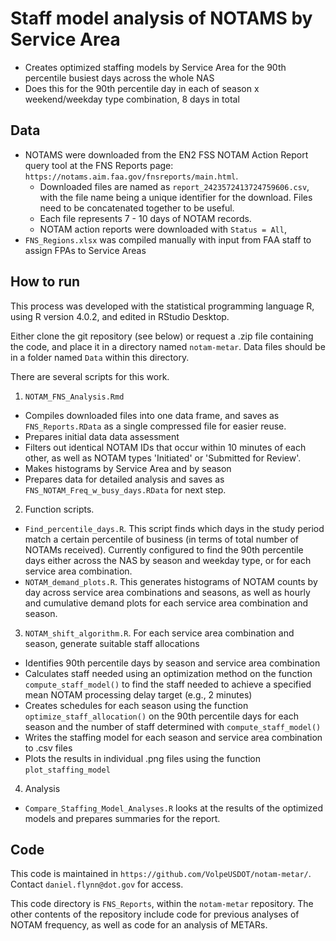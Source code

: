# Staff model analysis of NOTAMS by Service Area

- Creates optimized staffing models by Service Area for the 90th percentile busiest days across the whole NAS
- Does this for the 90th percentile day in each of season x weekend/weekday type combination, 8 days in total

## Data

- NOTAMS were downloaded from the EN2 FSS NOTAM Action Report query tool at the FNS Reports page: `https://notams.aim.faa.gov/fnsreports/main.html`.
  + Downloaded files are named as `report_2423572413724759606.csv`, with the file name being a unique identifier for the download. Files need to be concatenated together to be useful. 
  + Each file represents 7 - 10 days of NOTAM records.
  + NOTAM action reports were downloaded with `Status = All`,  
- `FNS_Regions.xlsx` was compiled manually with input from FAA staff to assign FPAs to Service Areas


## How to run

This process was developed with the statistical programming language R, using R version 4.0.2, and edited in RStudio Desktop. 

Either clone the git repository (see below) or request a .zip file containing the code, and place it in a directory named `notam-metar`. Data files should be in a folder named `Data` within this directory.

There are several scripts for this work. 

1. `NOTAM_FNS_Analysis.Rmd`
  + Compiles downloaded files into one data frame, and saves as `FNS_Reports.RData` as a single compressed file for easier reuse.
  + Prepares initial data data assessment
  + Filters out identical NOTAM IDs that occur within 10 minutes of each other, as well as NOTAM types 'Initiated' or 'Submitted for Review'. 
  + Makes histograms by Service Area and by season
  + Prepares data for detailed analysis and saves as `FNS_NOTAM_Freq_w_busy_days.RData` for next step.

2. Function scripts.
  + `Find_percentile_days.R`. This script finds which days in the study period match a certain percentile of business (in terms of total number of NOTAMs received). Currently configured to find the 90th percentile days either across the NAS by season and weekday type, or for each service area combination.
  + `NOTAM_demand_plots.R`. This generates histograms of NOTAM counts by day across service area combinations and seasons, as well as hourly and cumulative demand plots for each service area combination and season. 

3. `NOTAM_shift_algorithm.R`. For each service area combination and season, generate suitable staff allocations 
  + Identifies 90th percentile days by season and service area combination
  + Calculates staff needed using an optimization method on the function `compute_staff_model()` to find the staff needed to achieve a specified mean NOTAM processing delay target (e.g., 2 minutes)
  + Creates schedules for each season using the function `optimize_staff_allocation()` on the 90th percentile days for each season and the number of staff determined with `compute_staff_model()`
  + Writes the staffing model for each season and service area combination to .csv files
  + Plots the results in individual .png files using the function `plot_staffing_model`
    

4. Analysis
  + `Compare_Staffing_Model_Analyses.R` looks at the results of the optimized models and prepares summaries for the report.

## Code 

This code is maintained in `https://github.com/VolpeUSDOT/notam-metar/`. Contact `daniel.flynn@dot.gov` for access.

This code directory is `FNS_Reports`, within the `notam-metar` repository. The other contents of the repository include code for previous analyses of NOTAM frequency, as well as code for an analysis of METARs.

